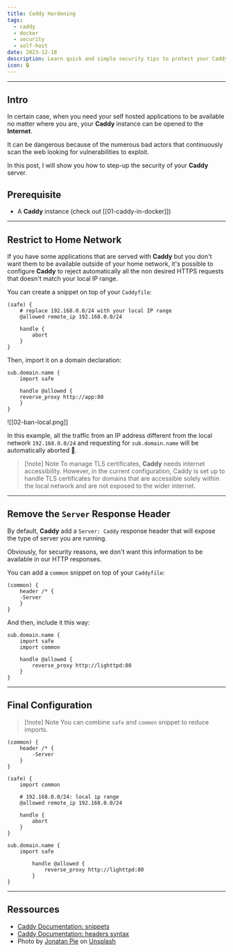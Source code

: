 ```yaml
---
title: Caddy Hardening
tags:
  - caddy
  - docker
  - security
  - self-host
date: 2023-12-18
description: Learn quick and simple security tips to protect your Caddy instance against potential threats.
icon: 🔒
---
```


---

## Intro

In certain case, when you need your self hosted applications to be available no matter where you are, your **Caddy** instance can be opened to the **Internet**.

It can be dangerous because of the numerous bad actors that continuously scan the web looking for vulnerabilities to exploit.

In this post, I will show you how to step-up the security of your **Caddy** server.

## Prerequisite

- A **Caddy** instance (check out [[01-caddy-in-docker]])

---

## Restrict to Home Network

If you have some applications that are served with **Caddy** but you don't want them to be available outside of your home network, it's possible to configure **Caddy** to reject automatically all the non desired HTTPS requests that doesn't match your local IP range.

You can create a snippet on top of your `Caddyfile`:

```text
(safe) {
    # replace 192.168.0.0/24 with your local IP range
    @allowed remote_ip 192.168.0.0/24

	handle {
		abort
	}
}
```

Then, import it on a domain declaration:

```text {2}
sub.domain.name {
	import safe

	handle @allowed {
	reverse_proxy http://app:80
	}
}
```

![[02-ban-local.png]]

In this example, all the traffic from an IP address different from the local network `192.168.0.0/24` and requesting for `sub.domain.name` will be automatically aborted 🤯.

> [!note] Note
> To manage TLS certificates, **Caddy** needs internet accessibility. However, in the current configuration, Caddy is set up to handle TLS certificates for domains that are accessible solely within the local network and are not exposed to the wider internet.

---

## Remove the `Server` Response Header

By default, **Caddy** add a `Server: Caddy` response header that will expose the type of server you are running.

Obviously, for security reasons, we don't want this information to be available in our HTTP responses.

You can add a `common` snippet on top of your `Caddyfile`:

```text
(common) {
	header /* {
	-Server
	}
}
```

And then, include it this way:

```text {3}
sub.domain.name {
	import safe
	import common

	handle @allowed {
		reverse_proxy http://lighttpd:80
	}
}
```

---

## Final Configuration

> [!note] Note
> You can combine `safe` and `common` snippet to reduce imports.

```text
(common) {
    header /* {
        -Server
    }
}

(safe) {
    import common

    # 192.168.0.0/24: local ip range
    @allowed remote_ip 192.168.0.0/24

	handle {
		abort
	}
}

sub.domain.name {
    import safe

	    handle @allowed {
	        reverse_proxy http://lighttpd:80
	    }
}
```

---

## Ressources

- [Caddy Documentation: snippets](https://caddyserver.com/docs/caddyfile/concepts#snippets)
- [Caddy Documentation: headers syntax](https://caddyserver.com/docs/caddyfile/directives/header#syntax)
- Photo by [Jonatan Pie](https://unsplash.com/@r3dmax?utm_content=creditCopyText&utm_medium=referral&utm_source=unsplash) on [Unsplash](https://unsplash.com/photos/love-lock-photo-with-black-frame-olMIzrcu-bA?utm_content=creditCopyText&utm_medium=referral&utm_source=unsplash)
